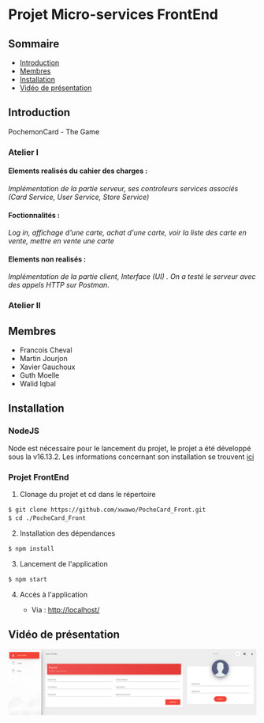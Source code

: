 
# Projet Micro-services FrontEnd

## Sommaire
- [Introduction](https://github.com/xwawo/PocheCard_Front#introduction)
- [Membres](https://github.com/xwawo/PocheCard_Front#membres)
- [Installation](https://github.com/xwawo/PocheCard_Front#installation)
- [Vidéo de présentation](https://github.com/xwawo/PocheCard_Front#vidéo-de-présentation)


## Introduction

PochemonCard - The Game

### Atelier I

#### Elements realisés du cahier des charges :

*Implémentation de la partie serveur, ses controleurs services associés (Card Service, User Service, Store Service)*

#### Foctionnalités :

*Log in, affichage d'une carte, achat d'une carte, voir la liste des carte en vente, mettre en vente une carte*

#### Elements non realisés :

*Implémentation de la partie client, Interface (UI) . On a testé le serveur avec des appels HTTP sur Postman.*

### Atelier II


## Membres

- Francois Cheval
- Martin Jourjon
- Xavier Gauchoux
- Guth Moelle
- Walid Iqbal


## Installation
### NodeJS
Node est nécessaire pour le lancement du projet, le projet a été développé sous la v16.13.2.
Les informations concernant son installation se trouvent [ici](https://nodejs.org/en/download/)

### Projet FrontEnd
1. Clonage du projet et cd dans le répertoire
```Bash
$ git clone https://github.com/xwawo/PocheCard_Front.git
$ cd ./PocheCard_Front
```

2. Installation des dépendances
```Bash
$ npm install
```

3. Lancement de l'application
```Bash
$ npm start
```

4. Accès à l'application

   - Via : [http://localhost/](https://localhost:80)

## Vidéo de présentation
[![Vidéo de présentation](./documentation/img_frontend.PNG)](https://youtu.be/OW3wJ41cr1Y)
